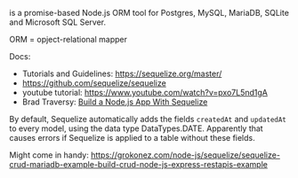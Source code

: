 is a promise-based Node.js ORM tool for Postgres, MySQL, MariaDB, SQLite and Microsoft SQL Server.

ORM = opject-relational mapper

Docs: 
- Tutorials and Guidelines: https://sequelize.org/master/
- https://github.com/sequelize/sequelize
- youtube tutorial: https://www.youtube.com/watch?v=pxo7L5nd1gA
- Brad Traversy: [Build a Node.js App With Sequelize](https://www.youtube.com/watch?v=bOHysWYMZM0&list=PLillGF-RfqbZyLc9sMQ72_u3FW9fVxo1p)



By default, Sequelize automatically adds the fields `createdAt` and `updatedAt` to every model, using the data type DataTypes.DATE. Apparently that causes errors if Sequelize is applied to a table without these fields.

Might come in handy: https://grokonez.com/node-js/sequelize/sequelize-crud-mariadb-example-build-crud-node-js-express-restapis-example
